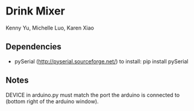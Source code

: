 Drink Mixer
===========
Kenny Yu, Michelle Luo, Karen Xiao

## Dependencies

* pySerial (http://pyserial.sourceforge.net/)
  to install: pip install pySerial

## Notes

DEVICE in arduino.py must match the port the arduino
is connected to (bottom right of the arduino window).
